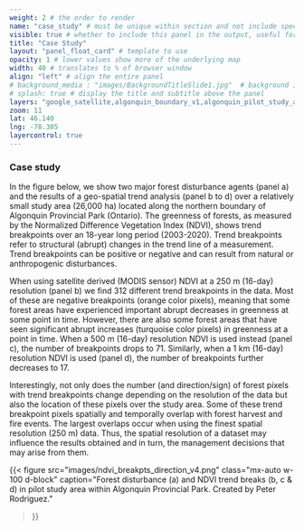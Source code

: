 ```yaml
---
weight: 2 # the order to render
name: "case_study" # must be unique within section and not include special characters
visible: true # whether to include this panel in the output, useful for testing
title: "Case Study"
layout: "panel_float_card" # template to use
opacity: 1 # lower values show more of the underlying map
width: 40 # translates to % of browser window
align: "left" # align the entire panel
# background_media : "images/BackgroundTitleSlide1.jpg"  # background image rendered behind the panel, covering map
# splash: true # display the title and subtitle above the panel
layers: "google_satellite,algonquin_boundary_v1,algonquin_pilot_study_area_v1,forest_fire_year_2003_2020_v1,forest_harvest_year_2003_2020_v1,ndvi_break_1km,ndvi_break_500m,ndvi_break_250m" # basemap and overlaying layers
zoom: 11
lat: 46.140
lng: -78.305
layercontrol: true
---
```

### Case study

In the figure below, we show two major forest disturbance agents (panel a) and the results of a geo-spatial trend analysis (panel b to d) over a relatively small study area (26,000 ha) located along the northern boundary of Algonquin Provincial Park (Ontario). The greenness of forests, as measured by the Normalized Difference Vegetation Index (NDVI), shows trend breakpoints over an 18-year long period (2003-2020). Trend breakpoints refer to structural (abrupt) changes in the trend line of a measurement. Trend breakpoints can be positive or negative and can result from natural or anthropogenic disturbances.

When using satellite derived (MODIS sensor) NDVI at a 250 m (16-day) resolution (panel b) we find 312 different trend breakpoints in the data. Most of these are negative breakpoints (orange color pixels), meaning that some forest areas have experienced important abrupt decreases in greenness at some point in time. However, there are also some forest areas that have seen significant abrupt increases (turquoise color pixels) in greenness at a point in time. When a 500 m (16-day) resolution NDVI is used instead (panel c), the number of breakpoints drops to 71. Similarly, when a 1 km (16-day) resolution NDVI is used (panel d), the number of breakpoints further decreases to 17.

Interestingly, not only does the number (and direction/sign) of forest pixels with trend breakpoints change depending on the resolution of the data but also the location of these pixels over the study area. Some of these trend breakpoint pixels spatially and temporally overlap with forest harvest and fire events. The largest overlaps occur when using the finest spatial resolution (250 m) data. Thus, the spatial resolution of a dataset may influence the results obtained and in turn, the management decisions that may arise from them.

{{< figure src="images/ndvi_breakpts_direction_v4.png" 
class="mx-auto w-100 d-block" 
caption="Forest disturbance (a) and NDVI trend breaks (b, c & d) in pilot study area within Algonquin Provincial Park. Created by Peter Rodriguez." 
>}}


<!--- Use shapefiles in resnet_upscaling_story_map folder over esri earth imagery for challenge background --->
